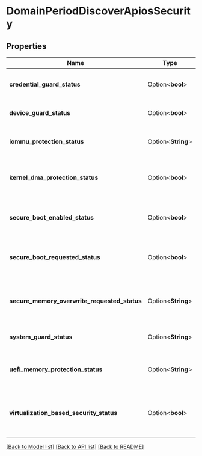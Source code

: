 # DomainPeriodDiscoverApiosSecurity

## Properties

Name | Type | Description | Notes
------------ | ------------- | ------------- | -------------
**credential_guard_status** | Option<**bool**> | The credential guard status of the host | [optional]
**device_guard_status** | Option<**bool**> | The device guard status of the host | [optional]
**iommu_protection_status** | Option<**String**> | The iommu protection status of the host | [optional]
**kernel_dma_protection_status** | Option<**bool**> | The kernel dma protection status of the host | [optional]
**secure_boot_enabled_status** | Option<**bool**> | The secure boot enabled status of the host | [optional]
**secure_boot_requested_status** | Option<**bool**> | The secure boot requested status of the host | [optional]
**secure_memory_overwrite_requested_status** | Option<**String**> | The secure memory overwrite requested status of the host | [optional]
**system_guard_status** | Option<**String**> | The system guard status of the host | [optional]
**uefi_memory_protection_status** | Option<**String**> | The uefi memory protection status of the host | [optional]
**virtualization_based_security_status** | Option<**bool**> | The virtualization based security status of the host | [optional]

[[Back to Model list]](../README.md#documentation-for-models) [[Back to API list]](../README.md#documentation-for-api-endpoints) [[Back to README]](../README.md)


